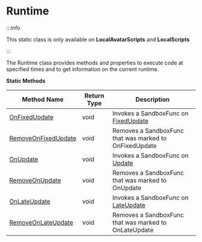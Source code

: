 # Runtime

:::info

This static class is only available on **LocalAvatarScripts** and **LocalScripts**

:::

The Runtime class provides methods and properties to execute code at specified times and to get information on the current runtime.

**Static Methods**

Method Name | Return Type | Description
--- | --- | ---
[OnFixedUpdate](onfixedupdate.md) | void | Invokes a SandboxFunc on [FixedUpdate](https://docs.unity3d.com/ScriptReference/MonoBehaviour.FixedUpdate.html)
[RemoveOnFixedUpdate](removeonfixedupdate.md) | void | Removes a SandboxFunc that was marked to OnFixedUpdate
[OnUpdate](onupdate.md) | void | Invokes a SandboxFunc on [Update](https://docs.unity3d.com/ScriptReference/MonoBehaviour.Update.html)
[RemoveOnUpdate](removeonupdate.md) | void | Removes a SandboxFunc that was marked to OnUpdate
[OnLateUpdate](onlateupdate.md) | void | Invokes a SandboxFunc on [LateUpdate](https://docs.unity3d.com/ScriptReference/MonoBehaviour.LateUpdate.html)
[RemoveOnLateUpdate](removeonlateupdate.md) | void | Removes a SandboxFunc that was marked to OnLateUpdate